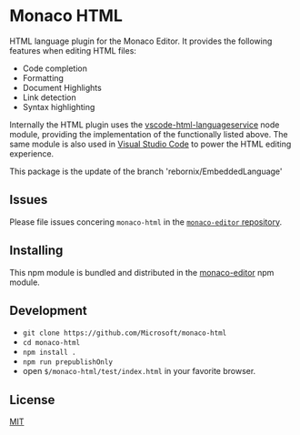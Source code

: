 # Monaco HTML

HTML language plugin for the Monaco Editor. It provides the following features when editing HTML files:
* Code completion
* Formatting
* Document Highlights
* Link detection
* Syntax highlighting

Internally the HTML plugin uses the [vscode-html-languageservice](https://github.com/Microsoft/vscode-html-languageservice)
node module, providing the implementation of the functionally listed above. The same module is also used
in [Visual Studio Code](https://github.com/Microsoft/vscode) to power the HTML editing experience.

This package is the update of the branch 'rebornix/EmbeddedLanguage'
## Issues

Please file issues concering `monaco-html` in the [`monaco-editor` repository](https://github.com/Microsoft/monaco-editor/issues).

## Installing

This npm module is bundled and distributed in the [monaco-editor](https://www.npmjs.com/package/monaco-editor) npm module.

## Development

* `git clone https://github.com/Microsoft/monaco-html`
* `cd monaco-html`
* `npm install .`
* `npm run prepublishOnly`
* open `$/monaco-html/test/index.html` in your favorite browser.

## License
[MIT](https://github.com/Microsoft/monaco-html/blob/master/LICENSE.md)
